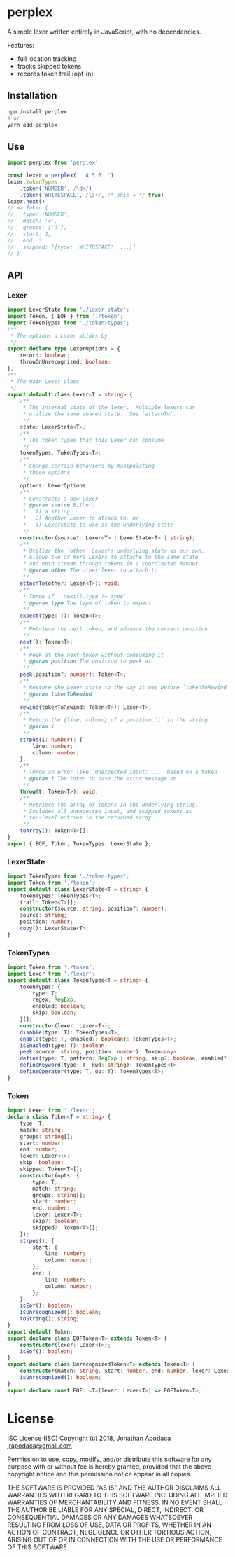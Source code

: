 # perplex

A simple lexer written entirely in JavaScript, with no dependencies.

Features:
* full location tracking
* tracks skipped tokens
* records token trail (opt-in)

## Installation

```sh
npm install perplex
# or
yarn add perplex
```

## Use

```js
import perplex from 'perplex'

const lexer = perplex('  4 5 6  ')
lexer.tokenTypes
	.token('NUMBER', /\d+/)
	.token('WHITESPACE', /\s+/, /* skip = */ true)
lexer.next()
// => Token {
//   type: 'NUMBER',
//   match: '4',
//   groups: ['4'],
//   start: 2,
//   end: 3,
//   skipped: [{type: 'WHITESPACE', ...}]
// }
```

## API

### Lexer
```ts
import LexerState from './lexer-state';
import Token, { EOF } from './token';
import TokenTypes from './token-types';
/**
 * The options a Lexer abides by
 */
export declare type LexerOptions = {
    record: boolean;
    throwOnUnrecognized: boolean;
};
/**
 * The main Lexer class
 */
export default class Lexer<T = string> {
    /**
     * The internal state of the lexer.  Multiple lexers can
     * utilize the same shared state.  See `attachTo`.
     */
    state: LexerState<T>;
    /**
     * The token types that this Lexer can consume
     */
    tokenTypes: TokenTypes<T>;
    /**
     * Change certain behaviors by manipulating
     * these options
     */
    options: LexerOptions;
    /**
     * Constructs a new Lexer
     * @param source Either:
     *   1) a string
     *   2) Another Lexer to attach to, or
     *   3) LexerState to use as the underlying state
     */
    constructor(source?: Lexer<T> | LexerState<T> | string);
    /**
     * Utilize the `other` Lexer's underlying state as our own.
     * Allows two or more Lexers to attache to the same state
     * and both stream through tokens in a coordinated manner.
     * @param other The other lexer to attach to
     */
    attachTo(other: Lexer<T>): void;
    /**
     * Throw if `.next().type != type`
     * @param type The type of token to expect
     */
    expect(type: T): Token<T>;
    /**
     * Retrieve the next token, and advance the current position
     */
    next(): Token<T>;
    /**
     * Peek at the next token without consuming it
     * @param position The position to peek at
     */
    peek(position?: number): Token<T>;
    /**
     * Restore the Lexer state to the way it was before `tokenToRewind` was consumed
     * @param tokenToRewind
     */
    rewind(tokenToRewind: Token<T>): Lexer<T>;
    /**
     * Return the {line, column} of a position `i` in the string
     * @param i
     */
    strpos(i: number): {
        line: number;
        column: number;
    };
    /**
     * Throw an error like `Unexpected input: ...` based on a token
     * @param t The token to base the error message on
     */
    throw(t: Token<T>): void;
    /**
     * Retrieve the array of tokens in the underlying string.
     * Includes all unexpected input, and skipped tokens as
     * top-level entries in the returned array.
     */
    toArray(): Token<T>[];
}
export { EOF, Token, TokenTypes, LexerState };
```

### LexerState
```ts
import TokenTypes from './token-types';
import Token from './token';
export default class LexerState<T = string> {
    tokenTypes: TokenTypes<T>;
    trail: Token<T>[];
    constructor(source: string, position?: number);
    source: string;
    position: number;
    copy(): LexerState<T>;
}
```

### TokenTypes
```ts
import Token from './token';
import Lexer from './lexer';
export default class TokenTypes<T = string> {
    tokenTypes: {
        type: T;
        regex: RegExp;
        enabled: boolean;
        skip: boolean;
    }[];
    constructor(lexer: Lexer<T>);
    disable(type: T): TokenTypes<T>;
    enable(type: T, enabled?: boolean): TokenTypes<T>;
    isEnabled(type: T): boolean;
    peek(source: string, position: number): Token<any>;
    define(type: T, pattern: RegExp | string, skip?: boolean, enabled?: boolean): TokenTypes<T>;
    defineKeyword(type: T, kwd: string): TokenTypes<T>;
    defineOperator(type: T, op: T): TokenTypes<T>;
}
```

### Token
```ts
import Lexer from './lexer';
declare class Token<T = string> {
    type: T;
    match: string;
    groups: string[];
    start: number;
    end: number;
    lexer: Lexer<T>;
    skip: boolean;
    skipped: Token<T>[];
    constructor(opts: {
        type: T;
        match: string;
        groups: string[];
        start: number;
        end: number;
        lexer: Lexer<T>;
        skip?: boolean;
        skipped?: Token<T>[];
    });
    strpos(): {
        start: {
            line: number;
            column: number;
        };
        end: {
            line: number;
            column: number;
        };
    };
    isEof(): boolean;
    isUnrecognized(): boolean;
    toString(): string;
}
export default Token;
export declare class EOFToken<T> extends Token<T> {
    constructor(lexer: Lexer<T>);
    isEof(): boolean;
}
export declare class UnrecognizedToken<T> extends Token<T> {
    constructor(match: string, start: number, end: number, lexer: Lexer<T>);
    isUnrecognized(): boolean;
}
export declare const EOF: <T>(lexer: Lexer<T>) => EOFToken<T>;
```

# License

ISC License (ISC)
Copyright (c) 2018, Jonathan Apodaca <jrapodaca@gmail.com>

Permission to use, copy, modify, and/or distribute this software for any purpose with or without fee is hereby granted, provided that the above copyright notice and this permission notice appear in all copies.

THE SOFTWARE IS PROVIDED "AS IS" AND THE AUTHOR DISCLAIMS ALL WARRANTIES WITH REGARD TO THIS SOFTWARE INCLUDING ALL IMPLIED WARRANTIES OF MERCHANTABILITY AND FITNESS. IN NO EVENT SHALL THE AUTHOR BE LIABLE FOR ANY SPECIAL, DIRECT, INDIRECT, OR CONSEQUENTIAL DAMAGES OR ANY DAMAGES WHATSOEVER RESULTING FROM LOSS OF USE, DATA OR PROFITS, WHETHER IN AN ACTION OF CONTRACT, NEGLIGENCE OR OTHER TORTIOUS ACTION, ARISING OUT OF OR IN CONNECTION WITH THE USE OR PERFORMANCE OF THIS SOFTWARE.
